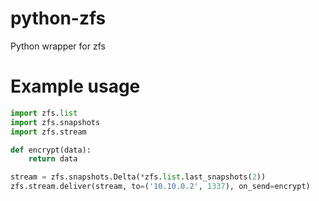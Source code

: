 # python-zfs
Python wrapper for zfs

# Example usage
```python
import zfs.list
import zfs.snapshots
import zfs.stream

def encrypt(data):
	return data

stream = zfs.snapshots.Delta(*zfs.list.last_snapshots(2))
zfs.stream.deliver(stream, to=('10.10.0.2', 1337), on_send=encrypt)
```
